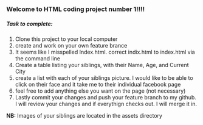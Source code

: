### Welcome to HTML coding project number 1!!!!


##### Task to complete:

1. Clone this project to your local computer
1. create and work on your own feature brance
1. It seems like I misspelled Index.html. correct indix.html to index.html via the command line
1. Create a table listing your siblings, with their Name, Age, and Current City
1. create a list with each of your siblings picture. I would like to be able to click on their face and it take me to their individual facebook page
1. feel free to add anything else you want on the page (not necessary)
1. Lastly commit your changes and push your feature branch to my github. I will review your changes and if everythign checks out. I will merge it in.


**NB:** Images of your siblings are located in the assets directory